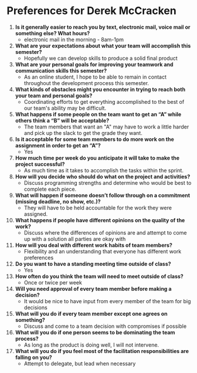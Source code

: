 # Preferences for Derek McCracken

1. __Is it generally easier to reach you by text, electronic mail, voice mail or something else?  What hours?__ 
   * electronic mail in the morning - 8am-1pm
1. __What are your expectations about what your team will accomplish this semester?__ 
   * Hopefully we can develop skills to produce a solid final product
1. __What are your personal goals for improving your teamwork and communication skills this semester?__ 
   * As an online student, I hope to be able to remain in contact throughout the development process this semester.
1. __What kinds of obstacles might you encounter in trying to reach both your team and personal goals?__ 
   * Coordinating efforts to get everything accomplished to the best of our team's ability may be difficult.
1. __What happens if some people on the team want to get an “A” while others think a “B” will be acceptable?__ 
   * The team members that want an "A" may have to work a little harder and pick up the slack to get the grade they want.
1. __Is it acceptable for some team members to do more work on the assignment in order to get an “A”?__ 
   * Yes
1. __How much time per week do you anticipate it will take to make the project successful?__ 
   * As much time as it takes to accomplish the tasks within the sprint.
1. __How will you decide who should do what on the project and activities?__ 
   * Discuss programming strengths and determine who would be best to complete each piece.
1. __What will happen if someone doesn’t follow through on a commitment (missing deadline, no show, etc.)?__ 
   * They will have to be held accountable for the work they were assigned.
1. __What happens if people have different opinions on the quality of the work?__ 
   * Discuss where the differences of opinions are and attempt to come up with a solution all parties are okay with
1. __How will you deal with different work habits of team members?__ 
   * Flexibility and an understanding that everyone has different work preferences
1. __Do you want to have a standing meeting time outside of class?__ 
   * Yes
1. __How often do you think the team will need to meet outside of class?__ 
   * Once or twice per week
1. __Will you need approval of every team member before making a decision?__ 
   * It would be nice to have input from every member of the team for big decisions
1. __What will you do if every team member except one agrees on something?__ 
   * Discuss and come to a team decision with compromises if possible
1. __What will you do if one person seems to be dominating the team process?__ 
   * As long as the product is doing well, I will not intervene.
1. __What will you do if you feel most of the facilitation responsibilities are falling on you?__ 
   * Attempt to delegate, but lead when necessary
